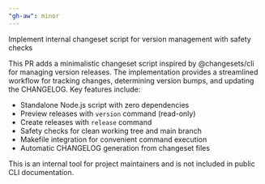 ```yaml
---
"gh-aw": minor
---
```


Implement internal changeset script for version management with safety checks

This PR adds a minimalistic changeset script inspired by @changesets/cli for managing version releases. The implementation provides a streamlined workflow for tracking changes, determining version bumps, and updating the CHANGELOG. Key features include:

- Standalone Node.js script with zero dependencies
- Preview releases with `version` command (read-only)
- Create releases with `release` command
- Safety checks for clean working tree and main branch
- Makefile integration for convenient command execution
- Automatic CHANGELOG generation from changeset files

This is an internal tool for project maintainers and is not included in public CLI documentation.
